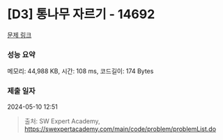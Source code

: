 # [D3] 통나무 자르기 - 14692 

[문제 링크](https://swexpertacademy.com/main/code/problem/problemDetail.do?contestProbId=AYJW0g-qlO8DFASv) 

### 성능 요약

메모리: 44,988 KB, 시간: 108 ms, 코드길이: 174 Bytes

### 제출 일자

2024-05-10 12:51



> 출처: SW Expert Academy, https://swexpertacademy.com/main/code/problem/problemList.do